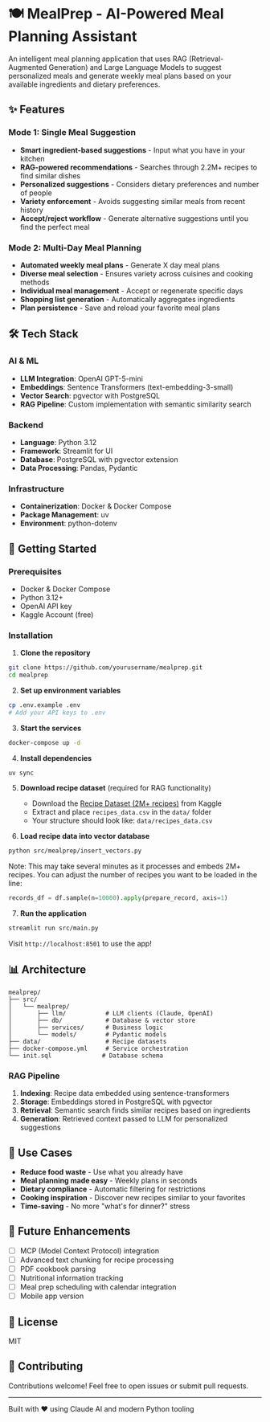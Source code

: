 # 🍽️ MealPrep - AI-Powered Meal Planning Assistant

An intelligent meal planning application that uses RAG (Retrieval-Augmented Generation) and Large Language Models to suggest personalized meals and generate weekly meal plans based on your available ingredients and dietary preferences.

## ✨ Features

### Mode 1: Single Meal Suggestion
- **Smart ingredient-based suggestions** - Input what you have in your kitchen
- **RAG-powered recommendations** - Searches through 2.2M+ recipes to find similar dishes
- **Personalized suggestions** - Considers dietary preferences and number of people
- **Variety enforcement** - Avoids suggesting similar meals from recent history
- **Accept/reject workflow** - Generate alternative suggestions until you find the perfect meal

### Mode 2: Multi-Day Meal Planning
- **Automated weekly meal plans** - Generate X day meal plans
- **Diverse meal selection** - Ensures variety across cuisines and cooking methods
- **Individual meal management** - Accept or regenerate specific days
- **Shopping list generation** - Automatically aggregates ingredients
- **Plan persistence** - Save and reload your favorite meal plans

## 🛠️ Tech Stack

### AI & ML
- **LLM Integration**: OpenAI GPT-5-mini
- **Embeddings**: Sentence Transformers (text-embedding-3-small)
- **Vector Search**: pgvector with PostgreSQL
- **RAG Pipeline**: Custom implementation with semantic similarity search

### Backend
- **Language**: Python 3.12
- **Framework**: Streamlit for UI
- **Database**: PostgreSQL with pgvector extension
- **Data Processing**: Pandas, Pydantic

### Infrastructure
- **Containerization**: Docker & Docker Compose
- **Package Management**: uv
- **Environment**: python-dotenv

## 🚀 Getting Started

### Prerequisites
- Docker & Docker Compose
- Python 3.12+
- OpenAI API key
- Kaggle Account (free)

### Installation

1. **Clone the repository**
```bash
git clone https://github.com/yourusername/mealprep.git
cd mealprep
```

2. **Set up environment variables**
```bash
cp .env.example .env
# Add your API keys to .env
```

3. **Start the services**
```bash
docker-compose up -d
```

4. **Install dependencies**
```bash
uv sync
```

5. **Download recipe dataset** (required for RAG functionality)
   - Download the [Recipe Dataset (2M+ recipes)](https://www.kaggle.com/datasets/wilmerarltstrmberg/recipe-dataset-over-2m) from Kaggle
   - Extract and place `recipes_data.csv` in the `data/` folder
   - Your structure should look like: `data/recipes_data.csv`

6. **Load recipe data into vector database**
```bash
python src/mealprep/insert_vectors.py
```
Note: This may take several minutes as it processes and embeds 2M+ recipes. You can adjust the number of recipes you want to be loaded in the line:
```python
records_df = df.sample(n=10000).apply(prepare_record, axis=1)
```

7. **Run the application**
```bash
streamlit run src/main.py
```

Visit `http://localhost:8501` to use the app!

## 📊 Architecture

```
mealprep/
├── src/
│   └── mealprep/
│       ├── llm/           # LLM clients (Claude, OpenAI)
│       ├── db/            # Database & vector store
│       ├── services/      # Business logic
│       └── models/        # Pydantic models
├── data/                  # Recipe datasets
├── docker-compose.yml     # Service orchestration
└── init.sql              # Database schema
```

### RAG Pipeline
1. **Indexing**: Recipe data embedded using sentence-transformers
2. **Storage**: Embeddings stored in PostgreSQL with pgvector
3. **Retrieval**: Semantic search finds similar recipes based on ingredients
4. **Generation**: Retrieved context passed to LLM for personalized suggestions

## 🎯 Use Cases

- **Reduce food waste** - Use what you already have
- **Meal planning made easy** - Weekly plans in seconds
- **Dietary compliance** - Automatic filtering for restrictions
- **Cooking inspiration** - Discover new recipes similar to your favorites
- **Time-saving** - No more "what's for dinner?" stress

## 🔮 Future Enhancements

- [ ] MCP (Model Context Protocol) integration
- [ ] Advanced text chunking for recipe processing
- [ ] PDF cookbook parsing
- [ ] Nutritional information tracking
- [ ] Meal prep scheduling with calendar integration
- [ ] Mobile app version

## 📝 License

MIT

## 🤝 Contributing

Contributions welcome! Feel free to open issues or submit pull requests.

---

Built with ❤️ using Claude AI and modern Python tooling